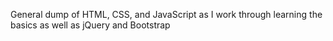 General dump of HTML, CSS, and JavaScript as I work through learning the basics as well as jQuery and Bootstrap
